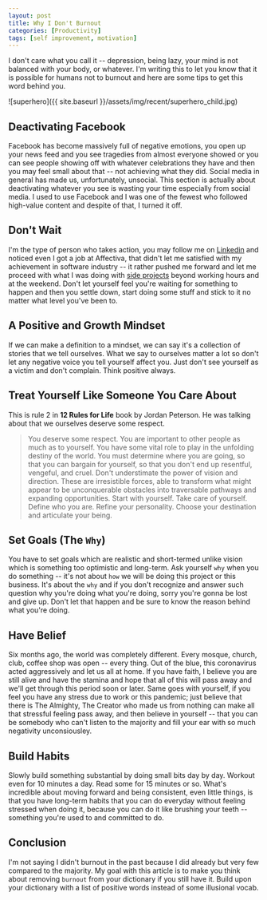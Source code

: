 ```yaml
---
layout: post
title: Why I Don't Burnout
categories: [Productivity]
tags: [self improvement, motivation]
---
```


I don't care what you call it --  depression, being lazy, your mind is not balanced with your body, or whatever. I'm writing this to let you know that it is possible for humans not to burnout and here are some tips to get this word behind you.

![superhero]({{ site.baseurl }}/assets/img/recent/superhero_child.jpg)

## Deactivating Facebook
Facebook has become massively full of negative emotions, you open up your news feed and you see tragedies from almost everyone showed or you can see people showing off with whatever celebrations they have and then you may feel small about that -- not achieving what they did. Social media in general has made us, unfortunately, unsocial. This section is actually about deactivating whatever you see is wasting your time especially from social media. I used to use Facebook and I was one of the fewest who followed high-value content and despite of that, I turned it off.

## Don't Wait
I'm the type of person who takes action, you may follow me on [Linkedin](https://www.linkedin.com/in/ezzeddinabdullah) and noticed even I got a job at Affectiva, that didn't let me satisfied with my achievement in software industry -- it rather pushed me forward and let me proceed with what I was doing with [side projects](https://swkids.netlify.app) beyond working hours and at the weekend. Don't let yourself feel you're waiting for something to happen and then you settle down, start doing some stuff and stick to it no matter what level you've been to. 

## A Positive and Growth Mindset
If we can make a definition to a mindset, we can say it's a collection of stories that we tell ourselves. What we say to ourselves matter a lot so don't let any negative voice you tell yourself affect you. Just don't see yourself as a victim and don't complain. Think positive always.

## Treat Yourself Like Someone You Care About
This is rule 2 in __12 Rules for Life__ book by Jordan Peterson. He was talking about that we ourselves deserve some respect. 
> You deserve some respect. You are important to other people as much as to yourself. You have some vital role to play in the unfolding destiny of the world. You must determine where you are going, so that you can bargain for yourself, so that you don't end up resentful, vengeful, and cruel. Don't understimate the power of vision and direction. These are irresistible forces, able to transform what might appear to be unconquerable obstacles into traversable pathways and expanding opportunities. Start with yourself. Take care of yourself. Define who you are. Refine your personality. Choose your destination and articulate your being.

## Set Goals (The `Why`)
You have to set goals which are realistic and short-termed unlike vision which is something too optimistic and long-term. Ask yourself `why` when you do something -- it's  not about `how` we will be doing this project or this business. It's about the `why` and if you don't recognize and answer such question why you're doing what you're doing, sorry you're gonna be lost and give up. Don't let that happen and be sure to know the reason behind what you're doing.

## Have Belief
Six months ago, the world was completely different. Every mosque, church, club, coffee shop was open -- every thing. Out of the blue, this coronavirus acted aggressively and let us all at home. If you have faith, I believe you are still alive and have the stamina and hope that all of this will pass away and we'll get through this period soon or later. Same goes with yourself, if you feel you have any stress due to work or this pandemic; just believe that there is The Almighty, The Creator who made us from nothing can make all that stressful feeling pass away, and then believe in yourself -- that you can be somebody who can't listen to the majority and fill your ear with so much negativity unconsiousley.

## Build Habits
Slowly build something substantial by doing small bits day by day. Workout even for 10 minutes a day. Read some for 15 minutes or so.  What's incredible about moving forward and being consistent, even little things, is that you have long-term habits that you can do everyday without feeling stressed when doing it, because you can do it like brushing your teeth -- something you're used to and committed to do.

## Conclusion
I'm not saying I didn't burnout in the past because I did already but very few compared to the majority. My goal with this article is to make you think about removing `burnout` from your dictionary if you still have it. Build upon your dictionary with a list of positive words instead of some illusional vocab.
